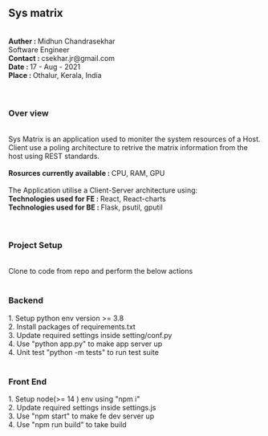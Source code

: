 <h2> Sys matrix </h2>
<br>
<b>Auther : </b> Midhun Chandrasekhar
<br>
Software Engineer
<br>
<b>Contact : </b> csekhar.jr@gmail.com
<br>
<b>Date : </b> 17 - Aug - 2021
<br>
<b>Place : </b> Othalur, Kerala, India
<br>
<br>
<br>
<h3>Over view</h3>
<br>
Sys Matrix is an application used to moniter the system resources of a Host.
<br>
Client use a poling architecture to retrive the matrix information from the host using REST standards.
<br>
<br>
<b>Rosurces currently available : </b> CPU, RAM, GPU
<br>
<br>
The Application utilise a Client-Server architecture using:
<br>
<b>Technologies used for FE : </b> React, React-charts
<br>
<b>Technologies used for BE : </b> Flask, psutil, gputil
<br><br><br>
<h3>Project Setup</h3>
<br>
Clone to code from repo and perform the below actions
<br>
<br>
<h3>Backend</h3>
1. Setup python env version >= 3.8
<br>
2. Install packages of requirements.txt
<br>
3. Update required settings inside setting/conf.py
<br>
4. Use "python app.py" to make app server up
<br>
4. Unit test "python -m tests" to run test suite
<br><br>

<h3>Front End</h3>
1. Setup node(>= 14 ) env using "npm i"
<br>
2. Update required settings inside settings.js
<br>
3. Use "npm start" to make fe dev server up
<br>
4. Use "npm run build" to take build
<br><br>